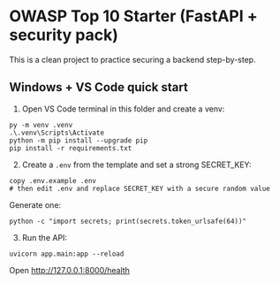 # OWASP Top 10 Starter (FastAPI + security pack)

This is a clean project to practice securing a backend step-by-step.

## Windows + VS Code quick start

1) Open VS Code terminal in this folder and create a venv:
```
py -m venv .venv
.\.venv\Scripts\Activate
python -m pip install --upgrade pip
pip install -r requirements.txt
```

2) Create a `.env` from the template and set a strong SECRET_KEY:
```
copy .env.example .env
# then edit .env and replace SECRET_KEY with a secure random value
```
Generate one:
```
python -c "import secrets; print(secrets.token_urlsafe(64))"
```

3) Run the API:
```
uvicorn app.main:app --reload
```
Open http://127.0.0.1:8000/health 